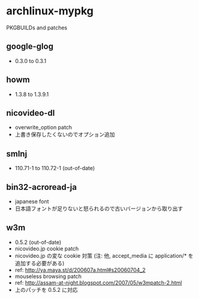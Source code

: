 # archlinux-mypkg

PKGBUILDs and patches

## google-glog

- 0.3.0 to 0.3.1

## howm

- 1.3.8 to 1.3.9.1

## nicovideo-dl

- overwrite_option patch
 - 上書き保存したくないのでオプション追加

## smlnj

- 110.71-1 to 110.72-1 (out-of-date)

## bin32-acroread-ja

- japanese font
 - 日本語フォントが足りないと怒られるので古いバージョンから取り出す

## w3m

- 0.5.2 (out-of-date)
 - nicovideo.jp cookie patch
 - nicovideo.jp の変な cookie 対策 (注: 他, accept_media に application/* を追加する必要がある)
 - ref: http://ya.maya.st/d/200607a.html#s20060704_2 
- mouseless browsing patch
 - ref: http://assam-at-night.blogspot.com/2007/05/w3mpatch-2.html
 - 上のパッチを 0.5.2 に対応


